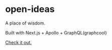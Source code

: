 # open-ideas
A place of wisdom.

Built with Next.js + Apollo + GraphQL(graphcool)

[Check it out.](http://platonos.com/)
